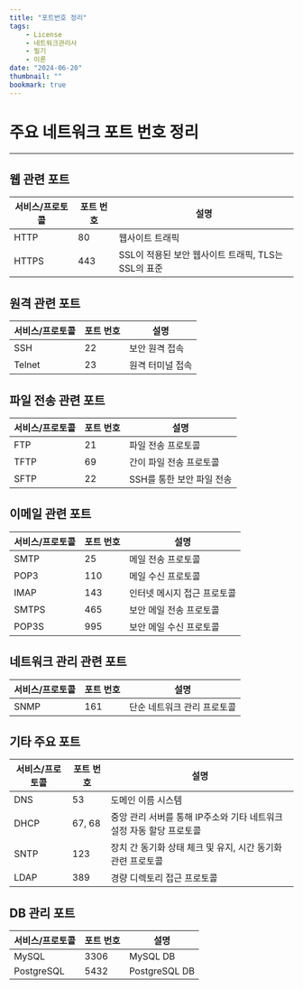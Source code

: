 ```yaml
---
title: "포트번호 정리"
tags:
    - License
    - 네트워크관리사
    - 필기
    - 이론
date: "2024-06-20"
thumbnail: ""
bookmark: true
---
```



# 주요 네트워크 포트 번호 정리
---

## 웹 관련 포트

|서비스/프로토콜|포트 번호|설명|
|---|---|---|
|HTTP|80|웹사이트 트래픽|
|HTTPS|443|SSL이 적용된 보안 웹사이트 트래픽, TLS는 SSL의 표준|

## 원격 관련 포트

|서비스/프로토콜|포트 번호|설명|
|---|---|---|
|SSH|22|보안 원격 접속|
|Telnet|23|원격 터미널 접속|

## 파일 전송 관련 포트

|서비스/프로토콜|포트 번호|설명|
|---|---|---|
|FTP|21|파일 전송 프로토콜|
|TFTP|69|간이 파일 전송 프로토콜|
|SFTP|22|SSH를 통한 보안 파일 전송|

## 이메일 관련 포트

|서비스/프로토콜|포트 번호|설명|
|---|---|---|
|SMTP|25|메일 전송 프로토콜|
|POP3|110|메일 수신 프로토콜|
|IMAP|143|인터넷 메시지 접근 프로토콜|
|SMTPS|465|보안 메일 전송 프로토콜|
|POP3S|995|보안 메일 수신 프로토콜|

## 네트워크 관리 관련 포트

|서비스/프로토콜|포트 번호|설명|
|---|---|---|
|SNMP|161|단순 네트워크 관리 프로토콜|

## 기타 주요 포트

|서비스/프로토콜|포트 번호|설명|
|---|---|---|
|DNS|53|도메인 이름 시스템|
|DHCP|67, 68|중앙 관리 서버를 통해 IP주소와 기타 네트워크 설정 자동 할당 프로토콜|
|SNTP|123|장치 간 동기화 상태 체크 및 유지, 시간 동기화 관련 프로토콜|
|LDAP|389|경량 디렉토리 접근 프로토콜|

## DB 관리 포트

|서비스/프로토콜|포트 번호|설명|
|---|---|---|
|MySQL|3306|MySQL DB|
|PostgreSQL|5432|PostgreSQL DB|

